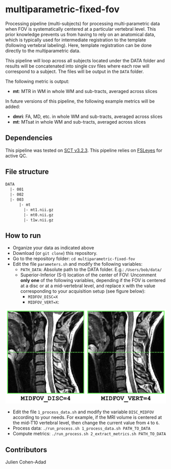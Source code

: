 # multiparametric-fixed-fov
Processing pipeline (multi-subjects) for processing multi-parametric data when
FOV is systematically centered at a particular vertebral level. This prior
knowledge prevents us from having to rely on an anatomical data, which is
typically used for intermediate registration to the template (following
  vertebral labeling). Here, template registration can be done directly to the
multiparametric data.

This pipeline will loop across all subjects located under the DATA folder and
results will be concatenated into single csv files where each row will correspond to
  a subject. The files will be output in the `DATA` folder.

The following metric is output:
- **mt**: MTR in WM in whole WM and sub-tracts, averaged across slices

In future versions of this pipeline, the following example metrics will be added:
- **dmri**: FA, MD, etc. in whole WM and sub-tracts, averaged across slices
- **mt**: MTsat in whole WM and sub-tracts, averaged across slices

## Dependencies

This pipeline was tested on [SCT v3.2.3](https://github.com/neuropoly/spinalcordtoolbox/releases/tag/v3.2.3).
This pipeline relies on [FSLeyes](https://fsl.fmrib.ox.ac.uk/fsl/fslwiki/FSLeyes) for active QC.

## File structure

~~~
DATA
  |- 001
  |- 002
  |- 003
      |- mt
        |- mt1.nii.gz
        |- mt0.nii.gz
        |- t1w.nii.gz
~~~

## How to run

- Organize your data as indicated above
- Download (or `git clone`) this repository.
- Go to the repository folder: `cd multiparametric-fixed-fov`
- Edit the file `parameters.sh` and modify the following variables:
  - `PATH_DATA`: Absolute path to the DATA folder. E.g.: `/Users/bob/data/`
  - Superior-Inferior (S-I) location of the center of FOV: Uncomment **only one**
  of the following variables, depending if the FOV is centered at a disc or at
  a mid-vertebral level, and replace `X` with the value corresponding to your
  acquisition setup (see figure below):
    - `MIDFOV_DISC=X`
    - `MIDFOV_VERT=X`:

![](fig/midfov.png)

- Edit the file `1_process_data.sh` and modify the variable `DISC_MIDFOV`
according to your needs. For example, if the MRI volume is centered at the
mid-T10 vertebral level, then change the current value from `4` to `6`.
- Process data: `./run_process.sh 1_process_data.sh PATH_TO_DATA`
- Compute metrics: `./run_process.sh 2_extract_metrics.sh PATH_TO_DATA`

## Contributors

Julien Cohen-Adad
